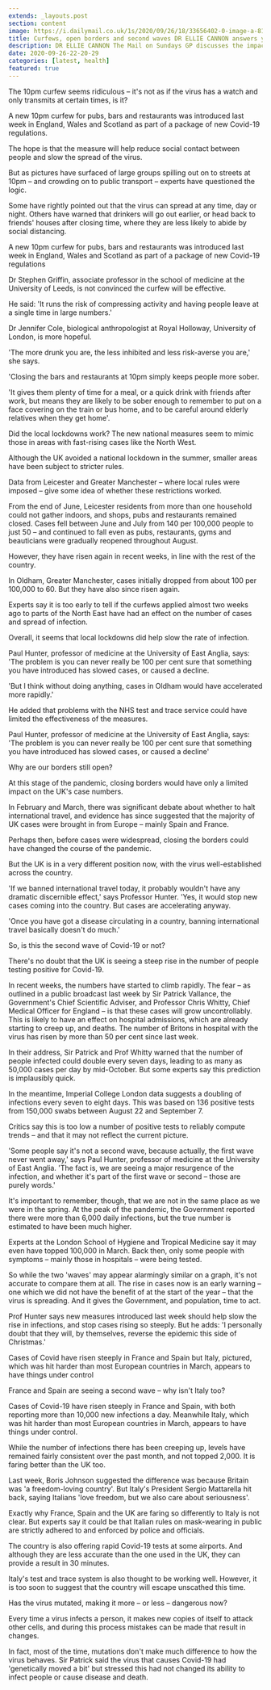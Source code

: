 ```yaml
---
extends: _layouts.post
section: content
image: https://i.dailymail.co.uk/1s/2020/09/26/18/33656402-0-image-a-81_1601140660897.jpg 
title: Curfews, open borders and second waves DR ELLIE CANNON answers your questions on coronavirus 
description: DR ELLIE CANNON The Mail on Sundays GP discusses the impact of going home at 10pm, international travel and more in this weeks column. 
date: 2020-09-26-22-20-29 
categories: [latest, health] 
featured: true 
--- 
```

The 10pm curfew seems ridiculous – it's not as if the virus has a watch and only transmits at certain times, is it?

A new 10pm curfew for pubs, bars and restaurants was introduced last week in England, Wales and Scotland as part of a package of new Covid-19 regulations.

The hope is that the measure will help reduce social contact between people and slow the spread of the virus.

But as pictures have surfaced of large groups spilling out on to streets at 10pm – and crowding on to public transport – experts have questioned the logic.

Some have rightly pointed out that the virus can spread at any time, day or night. Others have warned that drinkers will go out earlier, or head back to friends' houses after closing time, where they are less likely to abide by social distancing.

A new 10pm curfew for pubs, bars and restaurants was introduced last week in England, Wales and Scotland as part of a package of new Covid-19 regulations

Dr Stephen Griffin, associate professor in the school of medicine at the University of Leeds, is not convinced the curfew will be effective.

He said: 'It runs the risk of compressing activity and having people leave at a single time in large numbers.'

Dr Jennifer Cole, biological anthropologist at Royal Holloway, University of London, is more hopeful.

'The more drunk you are, the less inhibited and less risk-averse you are,' she says.

'Closing the bars and restaurants at 10pm simply keeps people more sober.

'It gives them plenty of time for a meal, or a quick drink with friends after work, but means they are likely to be sober enough to remember to put on a face covering on the train or bus home, and to be careful around elderly relatives when they get home'.

Did the local lockdowns work? The new national measures seem to mimic those in areas with fast-rising cases like the North West.

Although the UK avoided a national lockdown in the summer, smaller areas have been subject to stricter rules.

Data from Leicester and Greater Manchester – where local rules were imposed – give some idea of whether these restrictions worked.

From the end of June, Leicester residents from more than one household could not gather indoors, and shops, pubs and restaurants remained closed. Cases fell between June and July from 140 per 100,000 people to just 50 – and continued to fall even as pubs, restaurants, gyms and beauticians were gradually reopened throughout August.

However, they have risen again in recent weeks, in line with the rest of the country.

In Oldham, Greater Manchester, cases initially dropped from about 100 per 100,000 to 60. But they have also since risen again.

Experts say it is too early to tell if the curfews applied almost two weeks ago to parts of the North East have had an effect on the number of cases and spread of infection.

Overall, it seems that local lockdowns did help slow the rate of infection.

Paul Hunter, professor of medicine at the University of East Anglia, says: 'The problem is you can never really be 100 per cent sure that something you have introduced has slowed cases, or caused a decline.

'But I think without doing anything, cases in Oldham would have accelerated more rapidly.'

He added that problems with the NHS test and trace service could have limited the effectiveness of the measures.

Paul Hunter, professor of medicine at the University of East Anglia, says: 'The problem is you can never really be 100 per cent sure that something you have introduced has slowed cases, or caused a decline'

Why are our borders still open?

At this stage of the pandemic, closing borders would have only a limited impact on the UK's case numbers.

In February and March, there was significant debate about whether to halt international travel, and evidence has since suggested that the majority of UK cases were brought in from Europe – mainly Spain and France.

Perhaps then, before cases were widespread, closing the borders could have changed the course of the pandemic.

But the UK is in a very different position now, with the virus well-established across the country.

'If we banned international travel today, it probably wouldn't have any dramatic discernible effect,' says Professor Hunter. 'Yes, it would stop new cases coming into the country. But cases are accelerating anyway.

'Once you have got a disease circulating in a country, banning international travel basically doesn't do much.'

So, is this the second wave of Covid-19 or not?

There's no doubt that the UK is seeing a steep rise in the number of people testing positive for Covid-19.

In recent weeks, the numbers have started to climb rapidly. The fear – as outlined in a public broadcast last week by Sir Patrick Vallance, the Government's Chief Scientific Adviser, and Professor Chris Whitty, Chief Medical Officer for England – is that these cases will grow uncontrollably. This is likely to have an effect on hospital admissions, which are already starting to creep up, and deaths. The number of Britons in hospital with the virus has risen by more than 50 per cent since last week.

In their address, Sir Patrick and Prof Whitty warned that the number of people infected could double every seven days, leading to as many as 50,000 cases per day by mid-October. But some experts say this prediction is implausibly quick.

In the meantime, Imperial College London data suggests a doubling of infections every seven to eight days. This was based on 136 positive tests from 150,000 swabs between August 22 and September 7.

Critics say this is too low a number of positive tests to reliably compute trends – and that it may not reflect the current picture.

'Some people say it's not a second wave, because actually, the first wave never went away,' says Paul Hunter, professor of medicine at the University of East Anglia. 'The fact is, we are seeing a major resurgence of the infection, and whether it's part of the first wave or second – those are purely words.'

It's important to remember, though, that we are not in the same place as we were in the spring. At the peak of the pandemic, the Government reported there were more than 6,000 daily infections, but the true number is estimated to have been much higher.

Experts at the London School of Hygiene and Tropical Medicine say it may even have topped 100,000 in March. Back then, only some people with symptoms – mainly those in hospitals – were being tested.

So while the two 'waves' may appear alarmingly similar on a graph, it's not accurate to compare them at all. The rise in cases now is an early warning – one which we did not have the benefit of at the start of the year – that the virus is spreading. And it gives the Government, and population, time to act.

Prof Hunter says new measures introduced last week should help slow the rise in infections, and stop cases rising so steeply. But he adds: 'I personally doubt that they will, by themselves, reverse the epidemic this side of Christmas.'

Cases of Covid have risen steeply in France and Spain but Italy, pictured, which was hit harder than most European countries in March, appears to have things under control

France and Spain are seeing a second wave – why isn't Italy too?

Cases of Covid-19 have risen steeply in France and Spain, with both reporting more than 10,000 new infections a day. Meanwhile Italy, which was hit harder than most European countries in March, appears to have things under control.

While the number of infections there has been creeping up, levels have remained fairly consistent over the past month, and not topped 2,000. It is faring better than the UK too.

Last week, Boris Johnson suggested the difference was because Britain was 'a freedom-loving country'. But Italy's President Sergio Mattarella hit back, saying Italians 'love freedom, but we also care about seriousness'.

Exactly why France, Spain and the UK are faring so differently to Italy is not clear. But experts say it could be that Italian rules on mask-wearing in public are strictly adhered to and enforced by police and officials.

The country is also offering rapid Covid-19 tests at some airports. And although they are less accurate than the one used in the UK, they can provide a result in 30 minutes.

Italy's test and trace system is also thought to be working well. However, it is too soon to suggest that the country will escape unscathed this time.

Has the virus mutated, making it more – or less – dangerous now?

Every time a virus infects a person, it makes new copies of itself to attack other cells, and during this process mistakes can be made that result in changes.

In fact, most of the time, mutations don't make much difference to how the virus behaves. Sir Patrick said the virus that causes Covid-19 had 'genetically moved a bit' but stressed this had not changed its ability to infect people or cause disease and death.

